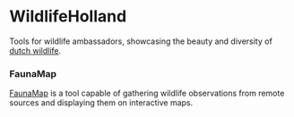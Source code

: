 # WildlifeHolland

Tools for wildlife ambassadors, showcasing the beauty and diversity of [dutch wildlife](https://www.wildlifeholland.com/insta).

### FaunaMap

[FaunaMap](/FaunaMap) is a tool capable of gathering wildlife observations from remote sources and displaying them on interactive maps.
